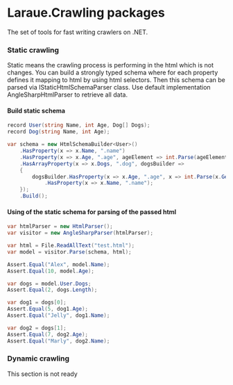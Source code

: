 # Laraue.Crawling packages

The set of tools for fast writing crawlers on .NET.

### Static crawling

Static means the crawling process is performing in the html which is not changes.
You can build a strongly typed schema where for each property defines it mapping to
html by using html selectors. Then this schema can be parsed via IStaticHtmlSchemaParser class.
Use default implementation AngleSharpHtmlParser to retrieve all data.

#### Build static schema

```cs
record User(string Name, int Age, Dog[] Dogs);
record Dog(string Name, int Age);

var schema = new HtmlSchemaBuilder<User>()
    .HasProperty(x => x.Name, ".name")
    .HasProperty(x => x.Age, ".age", ageElement => int.Parse(ageElement.GetInnerHtml()))
    .HasArrayProperty(x => x.Dogs, ".dog", dogsBuilder =>
    {
        dogsBuilder.HasProperty(x => x.Age, ".age", x => int.Parse(x.GetInnerHtml()))
            .HasProperty(x => x.Name, ".name");
    });
    .Build();
```

#### Using of the static schema for parsing of the passed html

```cs
var htmlParser = new HtmlParser();
var visitor = new AngleSharpParser(htmlParser);

var html = File.ReadAllText("test.html");
var model = visitor.Parse(schema, html);

Assert.Equal("Alex", model.Name);
Assert.Equal(10, model.Age);

var dogs = model.User.Dogs;
Assert.Equal(2, dogs.Length);

var dog1 = dogs[0];
Assert.Equal(5, dog1.Age);
Assert.Equal("Jelly", dog1.Name);

var dog2 = dogs[1];
Assert.Equal(7, dog2.Age);
Assert.Equal("Marly", dog2.Name);
```

### Dynamic crawling

This section is not ready